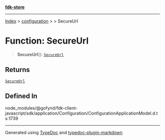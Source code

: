 [**fdk-store**](../../../README.md)
***

[Index](../../../API.md) > [configuration](../../README.md) > [<internal>](../README.md) > SecureUrl

# Function: SecureUrl

> **SecureUrl**(): [`SecureUrl`](../type-aliases/type-alias.SecureUrl.md)

## Returns

[`SecureUrl`](../type-aliases/type-alias.SecureUrl.md)

## Defined In

node\_modules/@gofynd/fdk-client-javascript/sdk/application/Configuration/ConfigurationApplicationModel.d.ts:1739

***
Generated using [TypeDoc](https://typedoc.org/) and [typedoc-plugin-markdown](https://www.npmjs.com/package/typedoc-plugin-markdown)
